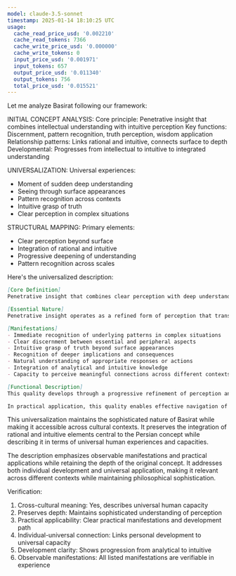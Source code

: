 ```yaml
---
model: claude-3.5-sonnet
timestamp: 2025-01-14 18:10:25 UTC
usage:
  cache_read_price_usd: '0.002210'
  cache_read_tokens: 7366
  cache_write_price_usd: '0.000000'
  cache_write_tokens: 0
  input_price_usd: '0.001971'
  input_tokens: 657
  output_price_usd: '0.011340'
  output_tokens: 756
  total_price_usd: '0.015521'
---
```


Let me analyze Basirat following our framework:

INITIAL CONCEPT ANALYSIS:
Core principle: Penetrative insight that combines intellectual understanding with intuitive perception
Key functions: Discernment, pattern recognition, truth perception, wisdom application
Relationship patterns: Links rational and intuitive, connects surface to depth
Developmental: Progresses from intellectual to intuitive to integrated understanding

UNIVERSALIZATION:
Universal experiences:
- Moment of sudden deep understanding
- Seeing through surface appearances
- Pattern recognition across contexts
- Intuitive grasp of truth
- Clear perception in complex situations

STRUCTURAL MAPPING:
Primary elements:
- Clear perception beyond surface
- Integration of rational and intuitive
- Progressive deepening of understanding
- Pattern recognition across scales

Here's the universalized description:

```markdown
[Core Definition]
Penetrative insight that combines clear perception with deep understanding, enabling one to grasp the essential nature of situations, patterns, and truths beyond surface appearances. This quality integrates analytical comprehension with intuitive recognition, developing through experience into reliable wisdom.

[Essential Nature]
Penetrative insight operates as a refined form of perception that transcends ordinary observation, combining sharp discernment with deep understanding. It manifests as the capacity to recognize underlying patterns, grasp essential truths, and perceive meaningful connections that aren't immediately apparent. This quality develops through the integration of careful observation, pattern recognition, and accumulated wisdom, eventually becoming an immediate and reliable form of understanding that operates prior to analytical thinking.

[Manifestations]
- Immediate recognition of underlying patterns in complex situations
- Clear discernment between essential and peripheral aspects
- Intuitive grasp of truth beyond surface appearances
- Recognition of deeper implications and consequences
- Natural understanding of appropriate responses or actions
- Integration of analytical and intuitive knowledge
- Capacity to perceive meaningful connections across different contexts

[Functional Description]
This quality develops through a progressive refinement of perception and understanding. Initially manifesting as careful observation and analytical comprehension, it evolves through experience into an immediate and intuitive grasp of situations. Regular exercise of this faculty, combined with reflection on experience and openness to deeper perception, gradually transforms it from an occasional insight into a reliable capacity for clear understanding.

In practical application, this quality enables effective navigation of complex situations, wise decision-making, and appropriate action based on true understanding rather than surface analysis. It manifests in the ability to quickly grasp the essential nature of challenges, recognize meaningful patterns, and perceive the deeper implications of situations. This capacity proves particularly valuable in leadership, counseling, strategic planning, and any context requiring deep understanding beyond superficial analysis.
```

This universalization maintains the sophisticated nature of Basirat while making it accessible across cultural contexts. It preserves the integration of rational and intuitive elements central to the Persian concept while describing it in terms of universal human experiences and capacities.

The description emphasizes observable manifestations and practical applications while retaining the depth of the original concept. It addresses both individual development and universal application, making it relevant across different contexts while maintaining philosophical sophistication.

Verification:
1. Cross-cultural meaning: Yes, describes universal human capacity
2. Preserves depth: Maintains sophisticated understanding of perception
3. Practical applicability: Clear practical manifestations and development path
4. Individual-universal connection: Links personal development to universal capacity
5. Development clarity: Shows progression from analytical to intuitive
6. Observable manifestations: All listed manifestations are verifiable in experience